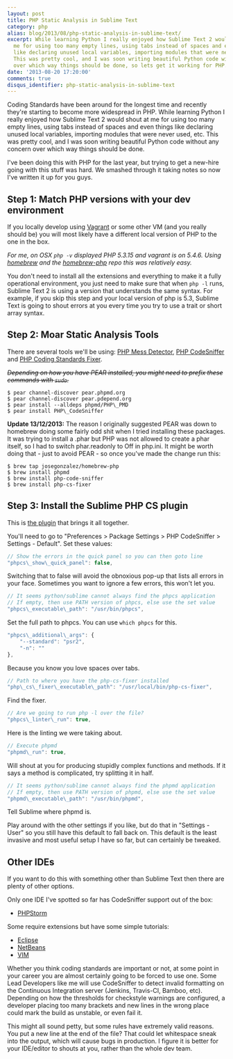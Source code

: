 ```yaml
---
layout: post
title: PHP Static Analysis in Sublime Text
category: php
alias: blog/2013/08/php-static-analysis-in-sublime-text/
excerpt: While learning Python I really enjoyed how Sublime Text 2 would shout at
  me for using too many empty lines, using tabs instead of spaces and even things
  like declaring unused local variables, importing modules that were never used, etc.
  This was pretty cool, and I was soon writing beautiful Python code without any concern
  over which way things should be done, so lets get it working for PHP.
date: '2013-08-20 17:20:00'
comments: true
disqus_identifier: php-static-analysis-in-sublime-text
---
```


Coding Standards have been around for the longest time and recently they're starting to become more widespread in PHP. While learning Python I really enjoyed how Sublime Text 2 would shout at me for using too many empty lines, using tabs instead of spaces and even things like declaring unused local variables, importing modules that were never used, etc. This was pretty cool, and I was soon writing beautiful Python code without any concern over which way things should be done.

I've been doing this with PHP for the last year, but trying to get a new-hire going with this stuff was hard. We smashed through it taking notes so now I've written it up for you guys.

## Step 1: Match PHP versions with your dev environment

If you locally develop using [Vagrant](http://www.vagrantup.com) or some other VM (and you really should be) you will most likely have a different local version of PHP to the one in the box.

_For me, on OSX `php -v` displayed PHP 5.3.15 and vagrant is on 5.4.6. Using [homebrew](http://brew.sh/) and the [homebrew-php](https://github.com/josegonzalez/homebrew-php) repo this was relatively easy._

You don't need to install all the extensions and everything to make it a fully operational environment, you just need to make sure that when `php -l` runs, Sublime Text 2 is using a version that understands the same syntax. For example, if you skip this step and your local version of php is 5.3, Sublime Text is going to shout errors at you every time you try to use a trait or short array syntax.

## Step 2: Moar Static Analysis Tools

There are several tools we'll be using: [PHP Mess Detector](http://phpmd.org/), [PHP CodeSniffer](https://github.com/squizlabs/PHP_CodeSniffer) and [PHP Coding Standards Fixer](https://github.com/fabpot/PHP-CS-Fixer).

<s>_Depending on how you have PEAR installed, you might need to prefix these commands with `sudo`._</s>

~~~console
$ pear channel-discover pear.phpmd.org
$ pear channel-discover pear.pdepend.org
$ pear install --alldeps phpmd/PHP\_PMD
$ pear install PHP\_CodeSniffer
~~~

**Update 13/12/2013:** The reason I originally suggested PEAR was down to homebrew doing some fairly odd shit when I tried installing these packages. It was trying to install a .phar but PHP was not allowed to create a phar itself, so I had to switch phar.readonly to Off in php.ini. It might be worth doing that - just to avoid PEAR - so once you've made the change run this:

~~~console
$ brew tap josegonzalez/homebrew-php
$ brew install phpmd
$ brew install php-code-sniffer
$ brew install php-cs-fixer
~~~

## Step 3: Install the Sublime PHP CS plugin

This is [the plugin](http://www.soulbroken.co.uk/code/sublimephpcs/) that brings it all together.

You'll need to go to "Preferences > Package Settings > PHP CodeSniffer > Settings - Default". Set these values:

~~~js
// Show the errors in the quick panel so you can then goto line
"phpcs\_show\_quick_panel": false,
~~~

Switching that to false will avoid the obnoxious pop-up that lists all errors in your face. Sometimes you want to ignore a few errors, this won't let you.

~~~js
// It seems python/sublime cannot always find the phpcs application
// If empty, then use PATH version of phpcs, else use the set value
"phpcs\_executable\_path": "/usr/bin/phpcs",
~~~

Set the full path to phpcs. You can use `which phpcs` for this.

~~~js
"phpcs\_additional\_args": {
    "--standard": "psr2",
    "-n": ""
},
~~~

Because you know you love spaces over tabs.

~~~js
// Path to where you have the php-cs-fixer installed
"php\_cs\_fixer\_executable\_path": "/usr/local/bin/php-cs-fixer",
~~~

Find the fixer.

~~~js
// Are we going to run php -l over the file?
"phpcs\_linter\_run": true,
~~~

Here is the linting we were taking about.

~~~js
// Execute phpmd
"phpmd\_run": true,
~~~

Will shout at you for producing stupidly complex functions and methods. If it says a method is complicated, try splitting it in half.

~~~js
// It seems python/sublime cannot always find the phpmd application
// If empty, then use PATH version of phpmd, else use the set value
"phpmd\_executable\_path": "/usr/bin/phpmd",
~~~

Tell Sublime where phpmd is.

Play around with the other settings if you like, but do that in "Settings - User" so you still have this default to fall back on. This default is the least invasive and most useful setup I have so far, but can certainly be tweaked.

## Other IDEs

If you want to do this with something other than Sublime Text then there are plenty of other options.

Only one IDE I've spotted so far has CodeSniffer support out of the box:

* [PHPStorm](http://www.jetbrains.com/phpstorm/webhelp/code-sniffer.html)

Some require extensions but have some simple tutorials:

* [Eclipse](http://www.rdeeson.com/weblog/89/enforce-coding-standards-with-php_codesniffer-and-eclipse-ide-on-ubuntu-linux.html)
* [NetBeans](http://www.amaxus.com/cms-blog/coding-standards-netbeans-php-codesniffer)
* [VIM](http://joncairns.com/2012/03/vim-with-php-code-sniffer-mess-detector-and-code-coverage/)


Whether you think coding standards are important or not, at some point in your career you are almost certainly going to be forced to use one. Some Lead Developers like me will use CodeSniffer to detect invalid formatting on the Continuous Integration server (Jenkins, Travis-CI, Bamboo, etc). Depending on how the thresholds for checkstyle warnings are configured, a developer placing too many brackets and new lines in the wrong place could mark the build as unstable, or even fail it.

This might all sound petty, but some rules have extremely valid reasons. You put a new line at the end of the file? That could let whitespace sneak into the output, which will cause bugs in production. I figure it is better for your IDE/editor to shouts at you, rather than the whole dev team.
